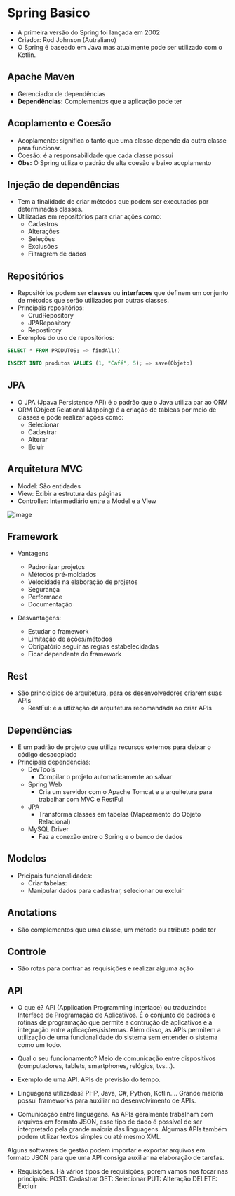 # Spring Basico
 
 - A primeira versão do Spring foi lançada em 2002
 - Criador: Rod Johnson (Autraliano)
 - O Spring é baseado em Java mas atualmente pode ser utilizado com o Kotlin.
 
 ## Apache Maven
 
 - Gerenciador de dependências
  - **Dependências:** Complementos que a aplicação pode ter

## Acoplamento  e Coesão

- Acoplamento: significa o tanto que uma classe depende da outra classe para funcionar.
- Coesão: é a responsabilidade que cada classe possui
- **Obs:** O Spring utiliza o padrão de alta coesão e baixo acoplamento

## Injeção de dependências

- Tem a finalidade de criar métodos que podem ser executados por determinadas classes.
- Utilizadas em repositórios para criar ações como:
  - Cadastros
  - Alterações
  - Seleções
  - Exclusões
  - Filtragrem de dados
  
## Repositórios
- Repositórios podem ser **classes** ou **interfaces** que definem um conjunto de métodos que serão utilizados por outras classes.
- Principais repositórios:
  - CrudRepository
  - JPARepository
  - Repostirory
- Exemplos do uso de repositórios:
``` SQL
SELECT * FROM PRODUTOS; => findAll()
``` 
``` SQL
INSERT INTO produtos VALUES (1, "Café", 5); => save(Objeto)
``` 

## JPA
- O JPA (Jpava Persistence API) é o padrão que o Java utiliza par ao ORM
- ORM (Object Relational Mapping) é a criação de tableas por meio de classes e pode realizar ações como: 
  - Selecionar
  - Cadastrar
  - Alterar 
  - Ecluir

## Arquitetura MVC
- Model: São entidades
- View: Exibir a estrutura das páginas
- Controller: Intermediário entre a Model e a View

![image](https://user-images.githubusercontent.com/78964459/184684121-ad179ba7-f5df-45f5-830b-2dd84bb09119.png)

## Framework
- Vantagens
  - Padronizar projetos
  - Métodos pré-moldados
  - Velocidade na elaboração de projetos
  - Segurança
  - Performace
  - Documentação

- Desvantagens: 
  - Estudar o framework
  - Limitação de ações/métodos
  - Obrigatório seguir as regras estabelecidadas
  - Ficar dependente do framework

## Rest
- São princicípios de arquitetura, para os desenvolvedores criarem suas APIs
  - RestFul: é a utlização da arquitetura recomandada ao criar APIs

## Dependências
- É um padrão de projeto que utiliza recursos externos para deixar o código desacoplado
- Principais dependências:
  - DevTools
    - Compilar o projeto automaticamente ao salvar
  - Spring Web
    - Cria um servidor com o Apache Tomcat e a arquitetura para trabalhar com MVC e RestFul
  - JPA
    - Transforma classes em tabelas (Mapeamento do Objeto Relacional)
  - MySQL Driver
    - Faz a conexão entre o Spring e o banco de dados
  
## Modelos
- Pricipais funcionalidades:
  - Criar tabelas:
  - Manipular dados para cadastrar, selecionar ou excluir
  
## Anotations 
- São complementos que uma classe, um método ou atributo pode ter

## Controle
- São rotas para contrar as requisições e realizar alguma ação

## API 

- O que é?
API (Application Programming Interface) ou traduzindo: Interface de Programação de Aplicativos.
É o conjunto de padrões e rotinas de programação que permite a contrução de aplicativos e a 
integração entre aplicações/sistemas.
Além disso, as APIs permitem a utilização de uma funcionalidade do sistema sem entender o sistema como um todo.


- Qual o seu funcionamento?
Meio de comunicação entre dispositivos (computadores, tablets, smartphones, relógios, tvs...).

- Exemplo de uma API.
APIs de previsão do tempo.

- Linguagens utilizadas?
PHP, Java, C#, Python, Kotlin.... Grande maioria possui frameworks para auxiliar no desenvolvimento de APIs.

- Comunicação entre linguagens.
As APIs geralmente trabalham com arquivos em formato JSON, esse tipo de dado é possível de ser interpretado pela grande maioria das linguagens. Algumas APIs também podem utilizar textos simples ou até mesmo XML.

Alguns softwares de gestão podem importar e exportar arquivos em formato JSON para que uma API consiga auxiliar na elaboração de tarefas.

- Requisições.
Há vários tipos de requisições, porém vamos nos focar nas principais:
POST:     Cadastrar
GET:      Selecionar
PUT:      Alteração
DELETE:   Excluir

  
  
  
  
  
  
  
  
  
  
  
  
  
  


